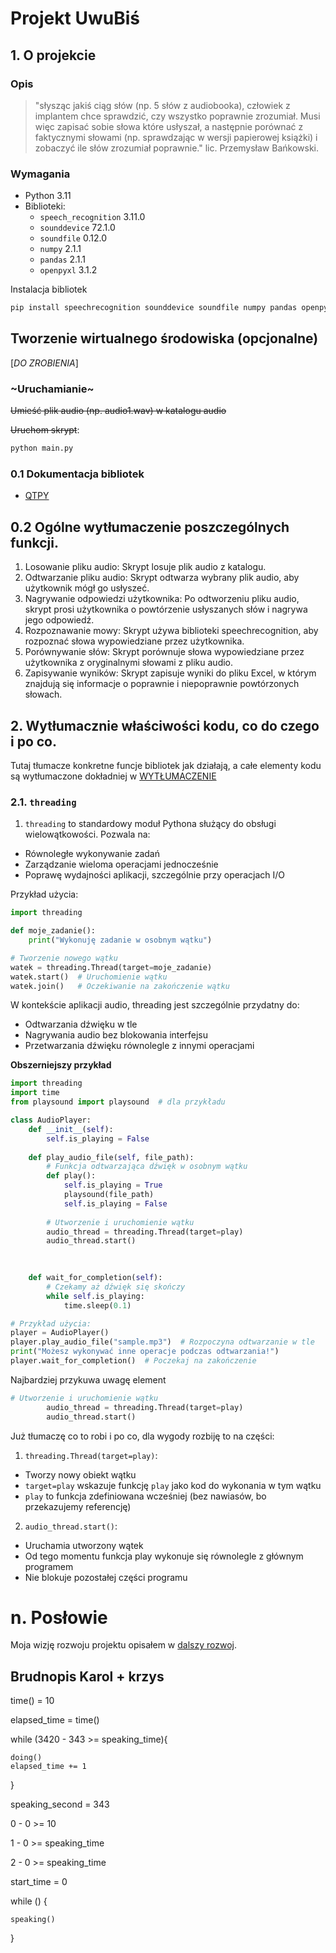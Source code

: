 # Projekt UwuBiś

## 1. O projekcie

### Opis
> "słysząc jakiś ciąg słów (np. 5 słów z audiobooka), człowiek z implantem chce sprawdzić, czy wszystko poprawnie zrozumiał. Musi więc zapisać sobie słowa które usłyszał, a następnie porównać z faktycznymi słowami (np. sprawdzając w wersji papierowej książki) i zobaczyć ile słów zrozumiał poprawnie." lic. Przemysław Bańkowski. 

### Wymagania
- Python 3.11
- Biblioteki:
  - `speech_recognition` 3.11.0
  - `sounddevice` 72.1.0
  - `soundfile` 0.12.0
  - `numpy` 2.1.1
  - `pandas` 2.1.1
  - `openpyxl` 3.1.2

Instalacja bibliotek
```sh
pip install speechrecognition sounddevice soundfile numpy pandas openpyxl
```
## Tworzenie wirtualnego środowiska (opcjonalne)
[*DO ZROBIENIA*]

### ~Uruchamianie~
~~Umieść plik audio (np. audio1.wav) w katalogu audio~~

~~Uruchom skrypt~~:
```python
python main.py
```
### 0.1 Dokumentacja bibliotek
- [QTPY](https://doc.qt.io/qtforpython-6/overviews/timers.html)
## 0.2 Ogólne wytłumaczenie poszczególnych funkcji. 

1. Losowanie pliku audio: Skrypt losuje plik audio z katalogu.
2. Odtwarzanie pliku audio: Skrypt odtwarza wybrany plik audio, aby użytkownik mógł go usłyszeć.
3. Nagrywanie odpowiedzi użytkownika: Po odtworzeniu pliku audio, skrypt prosi użytkownika o powtórzenie usłyszanych słów i nagrywa jego odpowiedź.
4. Rozpoznawanie mowy: Skrypt używa biblioteki speechrecognition, aby rozpoznać słowa wypowiedziane przez użytkownika.
5. Porównywanie słów: Skrypt porównuje słowa wypowiedziane przez użytkownika z oryginalnymi słowami z pliku audio.
6. Zapisywanie wyników: Skrypt zapisuje wyniki do pliku Excel, w którym znajdują się informacje o poprawnie i niepoprawnie powtórzonych słowach.

## 2. Wytłumacznie właściwości kodu, co do czego i po co.
Tutaj tłumacze konkretne funcje bibliotek jak działają, a całe elementy kodu są wytłumaczone dokładniej w [WYTŁUMACZENIE](explaining.md)

### 2.1. `threading`
1. `threading` to standardowy moduł Pythona służący do obsługi wielowątkowości. Pozwala na:
- Równoległe wykonywanie zadań
- Zarządzanie wieloma operacjami jednocześnie
- Poprawę wydajności aplikacji, szczególnie przy operacjach I/O

Przykład użycia:
```python
import threading

def moje_zadanie():
    print("Wykonuję zadanie w osobnym wątku")

# Tworzenie nowego wątku
watek = threading.Thread(target=moje_zadanie)
watek.start()  # Uruchomienie wątku
watek.join()   # Oczekiwanie na zakończenie wątku
```
W kontekście aplikacji audio, threading jest szczególnie przydatny do:

- Odtwarzania dźwięku w tle
- Nagrywania audio bez blokowania interfejsu
- Przetwarzania dźwięku równolegle z innymi operacjami

**Obszerniejszy przykład**

```python
import threading
import time
from playsound import playsound  # dla przykładu

class AudioPlayer:
    def __init__(self):
        self.is_playing = False
        
    def play_audio_file(self, file_path):
        # Funkcja odtwarzająca dźwięk w osobnym wątku
        def play():
            self.is_playing = True
            playsound(file_path)
            self.is_playing = False
            
        # Utworzenie i uruchomienie wątku
        audio_thread = threading.Thread(target=play)
        audio_thread.start()

       
        
    def wait_for_completion(self):
        # Czekamy aż dźwięk się skończy
        while self.is_playing:
            time.sleep(0.1)

# Przykład użycia:
player = AudioPlayer()
player.play_audio_file("sample.mp3")  # Rozpoczyna odtwarzanie w tle
print("Możesz wykonywać inne operacje podczas odtwarzania!")
player.wait_for_completion()  # Poczekaj na zakończenie
```
Najbardziej przykuwa uwagę element 
```python
# Utworzenie i uruchomienie wątku
        audio_thread = threading.Thread(target=play)
        audio_thread.start()
```
Już tłumaczę co to robi i po co, dla wygody rozbiję to na części:
1. `threading.Thread(target=play)`:

- Tworzy nowy obiekt wątku
- `target=play` wskazuje funkcję `play` jako kod do wykonania w tym wątku
- `play` to funkcja zdefiniowana wcześniej (bez nawiasów, bo przekazujemy referencję)

2. `audio_thread.start()`:

- Uruchamia utworzony wątek
- Od tego momentu funkcja play wykonuje się równolegle z głównym programem
- Nie blokuje pozostałej części programu


# n. Posłowie 
Moja wizję rozwoju projektu opisałem w [dalszy rozwoj](dalszy_rozwoj.md). 

## Brudnopis Karol + krzys
time() = 10

elapsed_time = time()

while (3420 - 343 >=  speaking_time){


    doing()
    elapsed_time += 1

}


speaking_second = 343




0 - 0 >= 10

1 - 0 >= speaking_time


2 - 0 >= speaking_time




start_time = 0

while ()
{


    speaking()



}

